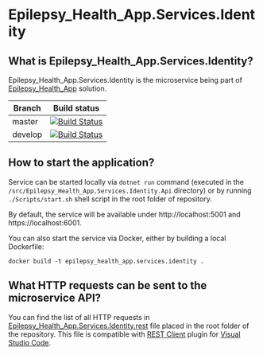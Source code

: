# Epilepsy_Health_App.Services.Identity

## What is Epilepsy_Health_App.Services.Identity?

Epilepsy_Health_App.Services.Identity is the microservice being part of [Epilepsy_Health_App](https://github.com/flapek/Epilepsy_Health_App) solution.

Branch             |Build status                                                  
|-------------------|-----------------------------------------------------
|master             |[![Build Status](https://travis-ci.org/flapek/Epilepsy_Health_App.Services.Identity.svg?branch=master)](https://travis-ci.org/flapek/Epilepsy_Health_App.Services.Identity)
|develop            |[![Build Status](https://travis-ci.org/flapek/Epilepsy_Health_App.Services.Identity.svg?branch=develop)](https://travis-ci.org/flapek/Epilepsy_Health_App.Services.Identity)

## How to start the application?

Service can be started locally via `dotnet run` command (executed in the `/src/Epilepsy_Health_App.Services.Identity.Api` directory) or by running `./Scripts/start.sh` shell script in the root folder of repository.

By default, the service will be available under http://localhost:5001 and https://localhost:6001.

You can also start the service via Docker, either by building a local Dockerfile: 

`docker build -t epilepsy_health_app.services.identity .` 

## What HTTP requests can be sent to the microservice API?

You can find the list of all HTTP requests in [Epilepsy_Health_App.Services.Identity.rest](https://github.com/flapek/Epilepsy_Health_App.Services.Identity/blob/master/Epilepsy_Health_App.Services.Identity.rest) file placed in the root folder of the repository.
This file is compatible with [REST Client](https://marketplace.visualstudio.com/items?itemName=humao.rest-client) plugin for [Visual Studio Code](https://code.visualstudio.com). 